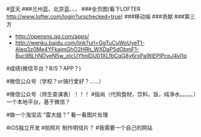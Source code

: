 #蓝天
###兰州蓝、北京蓝、、、
###全页图(看下LOFTER http://www.lofter.com/login?urschecked=true)
###移动端
###贡献
###第三方 
* http://opensns.qq.com/apps/   
* http://wenku.baidu.com/link?url=GgTuCuWoUyeT1-Aleq3z0Me4YFkajmGhO2HRh_WXDaP5dObmF1-Buc9BLhNDyeN5w_otcUYhnlDU01XLfbCqG8y6rxPa9tIEPlPcpJ4vl1q

#成绩(微信平台？B/S？APP？)

#微信公众号（学校？or骑行爱好？......）

#微信公众号（师生查课表）！！！
#指尚（代购食材，饮料，饭，纯净水。。。。。）一个本地平台，基于微信？

#做一个淘宝店  “雷大姐？” 看一看图片处理

#iOS独立开发
#拍照片 制作明信片？
#我需要一个自己的网站